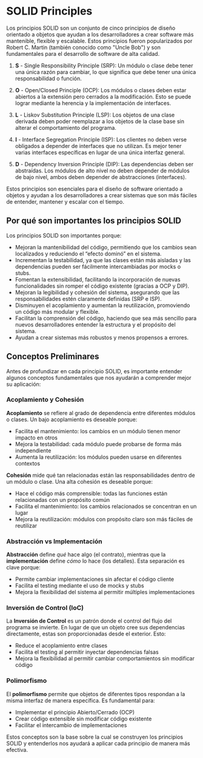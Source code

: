 # SOLID Principles

Los principios SOLID son un conjunto de cinco principios de diseño orientado a objetos que ayudan a los desarrolladores a crear software más mantenible, flexible y escalable. Estos principios fueron popularizados por Robert C. Martin (también conocido como "Uncle Bob") y son fundamentales para el desarrollo de software de alta calidad.

1. **S** - Single Responsibility Principle (SRP): Un módulo o clase debe tener una única razón para cambiar, lo que significa que debe tener una única responsabilidad o función.

2. **O** - Open/Closed Principle (OCP): Los módulos o clases deben estar abiertos a la extensión pero cerrados a la modificación. Esto se puede lograr mediante la herencia y la implementación de interfaces.

3. **L** - Liskov Substitution Principle (LSP): Los objetos de una clase derivada deben poder reemplazar a los objetos de la clase base sin alterar el comportamiento del programa.

4. **I** - Interface Segregation Principle (ISP): Los clientes no deben verse obligados a depender de interfaces que no utilizan. Es mejor tener varias interfaces específicas en lugar de una única interfaz general.

5. **D** - Dependency Inversion Principle (DIP): Las dependencias deben ser abstraídas. Los módulos de alto nivel no deben depender de módulos de bajo nivel, ambos deben depender de abstracciones (interfaces).

Estos principios son esenciales para el diseño de software orientado a objetos y ayudan a los desarrolladores a crear sistemas que son más fáciles de entender, mantener y escalar con el tiempo.

## Por qué son importantes los principios SOLID

Los principios SOLID son importantes porque:

- Mejoran la mantenibilidad del código, permitiendo que los cambios sean localizados y reduciendo el “efecto dominó” en el sistema.
- Incrementan la testabilidad, ya que las clases están más aisladas y las dependencias pueden ser fácilmente intercambiadas por mocks o stubs.
- Fomentan la extensibilidad, facilitando la incorporación de nuevas funcionalidades sin romper el código existente (gracias a OCP y DIP).
- Mejoran la legibilidad y cohesión del sistema, asegurando que las responsabilidades estén claramente definidas (SRP e ISP).
- Disminuyen el acoplamiento y aumentan la reutilización, promoviendo un código más modular y flexible.
- Facilitan la comprensión del código, haciendo que sea más sencillo para nuevos desarrolladores entender la estructura y el propósito del sistema.
- Ayudan a crear sistemas más robustos y menos propensos a errores.

## Conceptos Preliminares

Antes de profundizar en cada principio SOLID, es importante entender algunos conceptos fundamentales que nos ayudarán a comprender mejor su aplicación:

### Acoplamiento y Cohesión

**Acoplamiento** se refiere al grado de dependencia entre diferentes módulos o clases. Un bajo acoplamiento es deseable porque:

- Facilita el mantenimiento: los cambios en un módulo tienen menor impacto en otros
- Mejora la testabilidad: cada módulo puede probarse de forma más independiente
- Aumenta la reutilización: los módulos pueden usarse en diferentes contextos

**Cohesión** mide qué tan relacionadas están las responsabilidades dentro de un módulo o clase. Una alta cohesión es deseable porque:

- Hace el código más comprensible: todas las funciones están relacionadas con un propósito común
- Facilita el mantenimiento: los cambios relacionados se concentran en un lugar
- Mejora la reutilización: módulos con propósito claro son más fáciles de reutilizar

### Abstracción vs Implementación

**Abstracción** define *qué* hace algo (el contrato), mientras que la **implementación** define *cómo* lo hace (los detalles). Esta separación es clave porque:

- Permite cambiar implementaciones sin afectar el código cliente
- Facilita el testing mediante el uso de mocks y stubs
- Mejora la flexibilidad del sistema al permitir múltiples implementaciones

### Inversión de Control (IoC)

La **Inversión de Control** es un patrón donde el control del flujo del programa se invierte. En lugar de que un objeto cree sus dependencias directamente, estas son proporcionadas desde el exterior. Esto:

- Reduce el acoplamiento entre clases
- Facilita el testing al permitir inyectar dependencias falsas
- Mejora la flexibilidad al permitir cambiar comportamientos sin modificar código

### Polimorfismo

El **polimorfismo** permite que objetos de diferentes tipos respondan a la misma interfaz de manera específica. Es fundamental para:

- Implementar el principio Abierto/Cerrado (OCP)
- Crear código extensible sin modificar código existente
- Facilitar el intercambio de implementaciones

Estos conceptos son la base sobre la cual se construyen los principios SOLID y entenderlos nos ayudará a aplicar cada principio de manera más efectiva.
